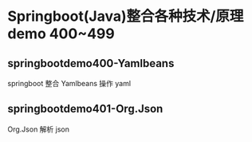 # Springboot(Java)整合各种技术/原理demo 400~499
## springbootdemo400-Yamlbeans
springboot 整合 Yamlbeans 操作 yaml

## springbootdemo401-Org.Json
Org.Json 解析 json


